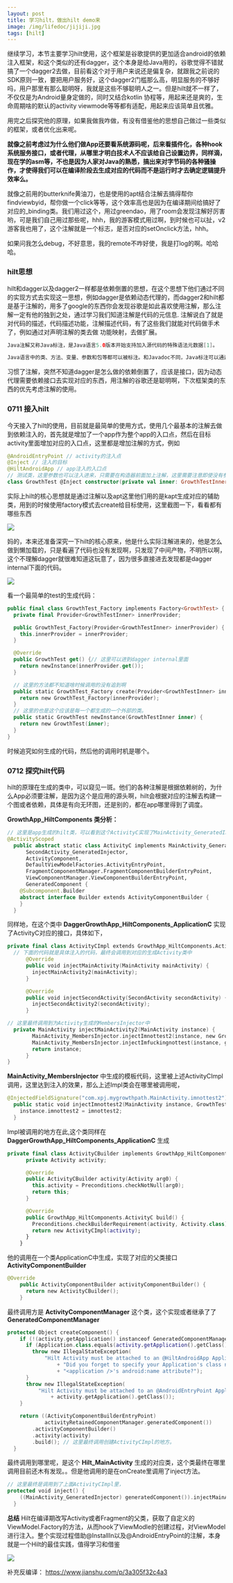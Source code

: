 ```yaml
---
layout: post
title: 学习hilt，做出hilt demo来
image: /img/lifedoc/jijiji.jpg
tags: [hilt]
---
```


继续学习，本节主要学习hilt使用，这个框架是谷歌提供的更加适合android的依赖注入框架，和这个类似的还有dagger，这个本身是给Java用的，谷歌觉得不错就搞了一个dagger2去做，目前看这个对于用户来说还是偏复杂，就跟我之前说的SDK原则一致，要把用户服务好，这个dagger2门槛那么高，明显服务的不够好吗，用户那里有那么聪明呀，我就是这些不够聪明人之一。但是hilt就不一样了，不仅仅是为Android量身定做的，同时又结合kotlin 协程等，用起来还是爽的，生命周期啥的默认的activity viewmode等等都有适配，用起来应该简单且优雅。

用完之后探究他的原理，如果我做我咋做，有没有借鉴他的思想自己做过一些类似的框架，或者优化出来呢。

**就像之前考虑过为什么他们做App还要看系统源码呢，后来看插件化，各种hook系统服务接口，或者代理，从哪里才明白技术人不应该给自己设置边界，同样滴，现在学的asm等，不也是因为人家对Java的熟悉，搞出来对字节码的各种骚操作，才使得我们可以在编译阶段去生成对应的代码而不是运行时才去确定逻辑提升效率么。**

就像之前用的butterknife黄油刀，也是使用的apt结合注解去搞得帮你findviewbyid，帮你做一个click等等，这个效率高也是因为在编译期间给搞好了对应的_binding类。我们用过这个，用过greendao，用了room会发现注解好厉害哟，可是我们自己用过那些呢，hhh，我的游客模式用过啊，到时候也可以扯，v2游客我也用了，这个注解就是一个标志，是否对应的setOnclick方法，hhh。

如果问我怎么debug，不好意思，我的remote不咋好使，我是打log的啊。哈哈哈。

### hilt思想

hilt和dagger以及dagger2一样都是依赖倒置的思想，在这个思想下他们通过不同的实现方式去实现这一思想，例如dagger是依赖动态代理的，而dagger2和hilt都是基于注解的，用多了google的东西你会发现谷歌是如此喜欢使用注解，那么注解一定有他的独到之处，通过学习我们知道注解是代码的元信息. 注解说白了就是对代码的描述，代码描述功能，注解描述代码，有了这些我们就能对代码做手术了，例如通过对声明注解的类去做 功能映射，去做扩展。

```java
Java注解又称Java标注，是Java语言5.0版本开始支持加入源代码的特殊语法元数据[1]。

Java语言中的类、方法、变量、参数和包等都可以被标注。和Javadoc不同，Java标注可以通过反射获取标注内容。在编译器生成类文件时，标注可以被嵌入到字节码中。Java虚拟机可以保留标注内容，在运行时可以获取到标注内容[2]。 当然它也支持自定义Java标注[3]。
```

习惯了注解，突然不知道dagger是怎么做的依赖倒置了，应该是接口，因为动态代理需要依赖接口去实现对应的东西，用注解的谷歌还是聪明啊，下次框架类的东西的优先考虑注解的使用。


###  0711 接入hilt

今天接入了hilt的使用，目前就是最简单的使用方式，使用几个最基本的注解去做到依赖注入的，首先就是增加了一个app作为整个app的入口点，然后在目标activity里面增加对应的入口点，这里都是增加注解的方式，例如
```kotlin
@AndroidEntryPoint // activity的注入点
@Inject // 注入的目标
@HiltAndroidApp // app注入的入口点
// 测试类，这里参数也可以注入进来，只需要在构造器前面加上注解，这里需要注意即使没有参数也要加上空的构造器方便注解声明
class GrowthTest @Inject constructor(private val inner: GrowthTestInner) 
```
实际上hilt的核心思想就是通过注解以及apt这里他们用的是kapt生成对应的辅助类，用到的时候使用factory模式去create给目标使用，这里截图一下，看看都有哪些东西

![](https://raw.githubusercontent.com/Pjex/images/master/20210711175235.png)

妈的，本来还准备深究一下hilt的核心原来，他是什么实际注解进来的，他是怎么做到懒加载的，只是看遍了代码也没有发现啊，只发现了中间产物，不明所以啊，这个不理解dagger就很难知道这玩意了，因为很多直接进去发现都是dagger internal下面的代码。

![](https://raw.githubusercontent.com/Pjex/images/master/20210711180718.png)

看一个最简单的test的生成代码：
```kotlin
public final class GrowthTest_Factory implements Factory<GrowthTest> {
  private final Provider<GrowthTestInner> innerProvider;

  public GrowthTest_Factory(Provider<GrowthTestInner> innerProvider) {
    this.innerProvider = innerProvider;
  }

  @Override
  public GrowthTest get() {// 这里可以进到dagger internal里面
    return newInstance(innerProvider.get());
  }

  // 这里的方法都不知道啥时候调用的没有追到啊
  public static GrowthTest_Factory create(Provider<GrowthTestInner> innerProvider) {
    return new GrowthTest_Factory(innerProvider);
  }
  // 这里的也是这个应该是每一个都生成的一个外部的类。
  public static GrowthTest newInstance(GrowthTestInner inner) {
    return new GrowthTest(inner);
  }
}
```

时候追究如何生成的代码，然后他的调用时机是哪个。

### 0712 探究hilt代码

hilt的原理在生成的类中，可以窥见一斑。他们的各种注解是根据依赖树的，为什么App必须要注解，是因为这个是应用的源头啊，hilt会根据对应的注解去构建一个图或者依赖，具体是有向无环图，还是别的，都在app哪里得到了调度。

**GrowthApp_HiltComponents 类分析：**

```kotlin
// 这里是app生成的hilt类，可以看到这个ActivityC实现了MainActivity_GeneratedInjector与SecondActivity_GeneratedInjector而这俩是我们对应Activity有hilt注解生成的接口类
@ActivityScoped
  public abstract static class ActivityC implements MainActivity_GeneratedInjector,
      SecondActivity_GeneratedInjector,
      ActivityComponent,
      DefaultViewModelFactories.ActivityEntryPoint,
      FragmentComponentManager.FragmentComponentBuilderEntryPoint,
      ViewComponentManager.ViewComponentBuilderEntryPoint,
      GeneratedComponent {
    @Subcomponent.Builder
    abstract interface Builder extends ActivityComponentBuilder {
    }
  }
```

同样地，在这个类中 **DaggerGrowthApp_HiltComponents_ApplicationC** 实现了ActivityC对应的接口，具体如下，

```kotlin
private final class ActivityCImpl extends GrowthApp_HiltComponents.ActivityC {
  // 下面的代码就是具体注入的代码，最终会调用到对应的生成Activity类中
      @Override
      public void injectMainActivity(MainActivity mainActivity) {
        injectMainActivity2(mainActivity);
      }

      @Override
      public void injectSecondActivity(SecondActivity secondActivity) {
        injectSecondActivity2(secondActivity);
      }

// 这里最终调用到为Activity生成的MembersInjector中
  private MainActivity injectMainActivity2(MainActivity instance) {
        MainActivity_MembersInjector.injectImnottest2(instance, new GrowthTest2());
        MainActivity_MembersInjector.injectImfuckingnottest(instance, getGrowthTest());
        return instance;
      }
}
```

**MainActivity_MembersInjector** 中生成的模板代码，这里被上述ActivityCImpl调用，这里达到注入的效果，那么上述Impl类会在哪里被调用呢，

```kotlin
@InjectedFieldSignature("com.xpj.mygrowthpath.MainActivity.imnottest2")
  public static void injectImnottest2(MainActivity instance, GrowthTest2 imnottest2) {
    instance.imnottest2 = imnottest2;
  }
```

Impl被调用的地方在此,这个类同样在 **DaggerGrowthApp_HiltComponents_ApplicationC** 生成

```kotlin
private final class ActivityCBuilder implements GrowthApp_HiltComponents.ActivityC.Builder {
      private Activity activity;

      @Override
      public ActivityCBuilder activity(Activity arg0) {
        this.activity = Preconditions.checkNotNull(arg0);
        return this;
      }

      @Override
      public GrowthApp_HiltComponents.ActivityC build() {
        Preconditions.checkBuilderRequirement(activity, Activity.class);
        return new ActivityCImpl(activity);
      }
    }
```

他的调用在一个类ApplicationC中生成，实现了对应的父类接口 **ActivityComponentBuilder**
```kotlin
@Override
    public ActivityComponentBuilder activityComponentBuilder() {
      return new ActivityCBuilder();
    }
```

最终调用方是 **ActivityComponentManager** 这个类，这个实现或者继承了了 **GeneratedComponentManager**  

```kotlin
protected Object createComponent() {
    if (!(activity.getApplication() instanceof GeneratedComponentManager)) {
      if (Application.class.equals(activity.getApplication().getClass())) {
        throw new IllegalStateException(
            "Hilt Activity must be attached to an @HiltAndroidApp Application. "
                + "Did you forget to specify your Application's class name in your manifest's "
                + "<application />'s android:name attribute?");
      }
      throw new IllegalStateException(
          "Hilt Activity must be attached to an @AndroidEntryPoint Application. Found: "
              + activity.getApplication().getClass());
    }

    return ((ActivityComponentBuilderEntryPoint)
            activityRetainedComponentManager.generatedComponent())
        .activityComponentBuilder()
        .activity(activity)
        .build(); // 这里最终调用创建ActivityCImpl的地方。
  }
```

最终调用到哪里呢，是这个 **Hilt_MainActivity** 生成的对应类，这个类最终在哪里调用目前还木有发现。。但是他调用的是在onCreate里调用了inject方法。

```kotlin
// 这里最终是调用到了上面ActivityCImpl里，
protected void inject() {
    ((MainActivity_GeneratedInjector) generatedComponent()).injectMainActivity(UnsafeCasts.<MainActivity>unsafeCast(this));
  }
```

**总结**
Hilt在编译期改写Activity或者Fragment的父类，获取了自定义的ViewModel.Factory的方法，从而hook了ViewModle的创建过程，对ViewModel进行注入。整个实现过程借助@InstallIn以及@AndroidEntryPoint的注解，本身就是一个Hilt的最佳实践，值得学习和借鉴


![](https://raw.githubusercontent.com/Pjex/images/master/20210713145316.png)

补充反编译：
https://www.jianshu.com/p/3a305f32c4a3

